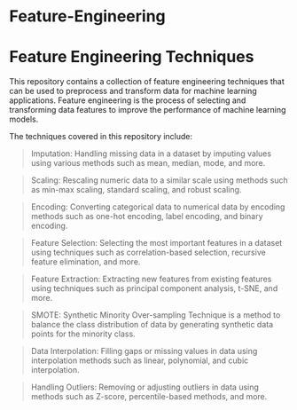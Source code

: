 # Feature-Engineering

# Feature Engineering Techniques
This repository contains a collection of feature engineering techniques that can be used to preprocess and transform data for machine learning applications. Feature engineering is the process of selecting and transforming data features to improve the performance of machine learning models.

The techniques covered in this repository include:

> Imputation: Handling missing data in a dataset by imputing values using various methods such as mean, median, mode, and more.

> Scaling: Rescaling numeric data to a similar scale using methods such as min-max scaling, standard scaling, and robust scaling.

> Encoding: Converting categorical data to numerical data by encoding methods such as one-hot encoding, label encoding, and binary encoding.

> Feature Selection: Selecting the most important features in a dataset using techniques such as correlation-based selection, recursive feature elimination, and more.

> Feature Extraction: Extracting new features from existing features using techniques such as principal component analysis, t-SNE, and more.

> SMOTE: Synthetic Minority Over-sampling Technique is a method to balance the class distribution of data by generating synthetic data points for the minority class.

> Data Interpolation: Filling gaps or missing values in data using interpolation methods such as linear, polynomial, and cubic interpolation.

> Handling Outliers: Removing or adjusting outliers in data using methods such as Z-score, percentile-based methods, and more.
